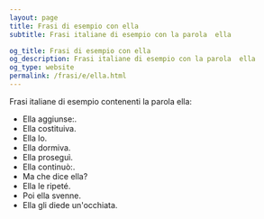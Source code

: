 ```yaml
---
layout: page
title: Frasi di esempio con ella 
subtitle: Frasi italiane di esempio con la parola  ella

og_title: Frasi di esempio con ella 
og_description: Frasi italiane di esempio con la parola  ella
og_type: website
permalink: /frasi/e/ella.html
---
```


Frasi italiane di esempio contenenti la parola ella:


- Ella aggiunse:.
- Ella costituiva.
- Ella lo.
- Ella dormiva.
- Ella proseguì.
- Ella continuò:.
- Ma che dice ella?
- Ella le ripeté.
- Poi ella svenne.
- Ella gli diede un'occhiata.
